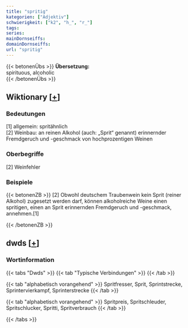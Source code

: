 ```yaml
---
title: "spritig"
kategorien: ["Adjektiv"]
schwierigkeit: ["k2", "h_", "r_"]
tags:
series:
mainDornseiffs:
domainDornseiffs:
url: "spritig"
---
```


{{< betonenÜbs >}}
**Übersetzung:**  
spirituous, alcoholic  
{{< /betonenÜbs >}}

## Wiktionary [[+](https://de.wiktionary.org/wiki/spritig)]

### Bedeutungen
[1] allgemein: spritähnlich  
[2] Weinbau: an reinen Alkohol (auch: „Sprit“ genannt) erinnernder Fremdgeruch und -geschmack von hochprozentigen Weinen  

### Oberbegriffe
[2] Weinfehler  

### Beispiele
{{< betonenZB >}}
[2] Obwohl deutschem Traubenwein kein Sprit (reiner Alkohol) zugesetzt werden darf, können alkoholreiche Weine einen spritigen, einen an Sprit erinnernden Fremdgeruch und -geschmack,  annehmen.[1]  

{{< /betonenZB >}}


## dwds [[+](https://www.dwds.de/wb/spritig)]

### Wortinformation
{{< tabs "Dwds" >}}
{{< tab "Typische Verbindungen" >}}
{{< /tab >}}

{{< tab "alphabetisch vorangehend" >}}
Spritfresser, Sprit, Sprintstrecke, Sprintervierkampf, Sprinterstrecke
{{< /tab >}}

{{< tab "alphabetisch vorangehend" >}}
Spritpreis, Spritschleuder, Spritschlucker, Spritti, Spritverbrauch
{{< /tab >}}

{{< /tabs >}}

